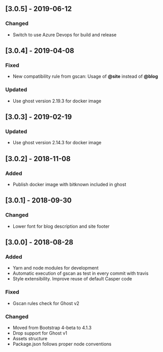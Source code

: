 ## [3.0.5] - 2019-06-12

### Changed

* Switch to use Azure Devops for build and release

## [3.0.4] - 2019-04-08

### Fixed

* New compatibility rule from gscan: Usage of **@site** instead of **@blog** 

### Updated

* Use ghost version 2.19.3 for docker image

## [3.0.3] - 2019-02-19

### Updated

* Use ghost version 2.14.3 for docker image

## [3.0.2] - 2018-11-08

### Added

* Publish docker image with bitknown included in ghost

## [3.0.1] - 2018-09-30

### Changed

* Lower font for blog description and site footer

## [3.0.0] - 2018-08-28

### Added

* Yarn and node modules for development
* Automatic execution of gscan as test in every commit with travis
* Style extensibility. Improve reuse of default Casper code

### Fixed

* Gscan rules check for Ghost v2

### Changed

* Moved from Bootstrap 4-beta to 4.1.3
* Drop support for Ghost v1
* Assets structure
* Package.json follows proper node conventions